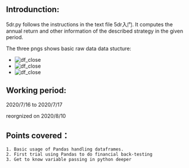 Introdunction:
--------------------------
5dr.py follows the instructions in the text file 5dr入门. It computes the annual return and other information of the described strategy in the given period.

The three pngs shows basic raw data data stucture:
   * ![df_close](https://raw.githubusercontent.com/Wayne-Liu-98/exercises/master/5dr/df_close.head().png)
   * ![df_close](https://raw.githubusercontent.com/Wayne-Liu-98/exercises/master/5dr/df_ind.head().png)
   * ![df_close](https://raw.githubusercontent.com/Wayne-Liu-98/exercises/master/5dr/df_top.head().png)
    

Working period:
-------------------------
2020/7/16 to 2020/7/17

reorgnized on 2020/8/10

Points covered：
-------------
    1. Basic usage of Pandas handling dataframes.
    2. First trial using Pandas to do financial back-testing
    3. Get to know variable passing in python deeper
    
